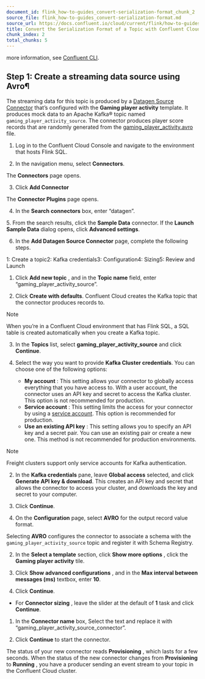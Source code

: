 ```yaml
---
document_id: flink_how-to-guides_convert-serialization-format_chunk_2
source_file: flink_how-to-guides_convert-serialization-format.md
source_url: https://docs.confluent.io/cloud/current/flink/how-to-guides/convert-serialization-format.html
title: Convert the Serialization Format of a Topic with Confluent Cloud for Apache Flink
chunk_index: 2
total_chunks: 5
---
```


more information, see [Confluent CLI](https://docs.confluent.io/confluent-cli/current/overview.html).

## Step 1: Create a streaming data source using Avro¶

The streaming data for this topic is produced by a [Datagen Source Connector](../../connectors/cc-datagen-source.html#cc-datagen-source) that’s configured with the **Gaming player activity** template. It produces mock data to an Apache Kafka® topic named `gaming_player_activity_source`. The connector produces player score records that are randomly generated from the [gaming_player_activity.avro](https://github.com/confluentinc/kafka-connect-datagen/blob/master/src/main/resources/gaming_player_activity.avro) file.

  1. Log in to the Confluent Cloud Console and navigate to the environment that hosts Flink SQL.

  2. In the navigation menu, select **Connectors**.

The **Connectors** page opens.

  3. Click **Add Connector**

The **Connector Plugins** page opens.

  4. In the **Search connectors** box, enter “datagen”.

[](../../_images/cloud-search-datagen.png)
  5. From the search results, click the **Sample Data** connector. If the **Launch Sample Data** dialog opens, click **Advanced settings**.

  6. In the **Add Datagen Source Connector** page, complete the following steps.

1: Create a topic2: Kafka credentials3: Configuration4: Sizing5: Review and Launch

  1. Click **Add new topic** , and in the **Topic name** field, enter “gaming_player_activity_source”.

  2. Click **Create with defaults**. Confluent Cloud creates the Kafka topic that the connector produces records to.

Note

When you’re in a Confluent Cloud environment that has Flink SQL, a SQL table is created automatically when you create a Kafka topic.

  3. In the **Topics** list, select **gaming_player_activity_source** and click **Continue**.

  1. Select the way you want to provide **Kafka Cluster credentials**. You can choose one of the following options:

     * **My account** : This setting allows your connector to globally access everything that you have access to. With a user account, the connector uses an API key and secret to access the Kafka cluster. This option is not recommended for production.
     * **Service account** : This setting limits the access for your connector by using a [service account](../../connectors/service-account.html#s3-cloud-service-account). This option is recommended for production.
     * **Use an existing API key** : This setting allows you to specify an API key and a secret pair. You can use an existing pair or create a new one. This method is not recommended for production environments.

Note

Freight clusters support only service accounts for Kafka authentication.

  2. In the **Kafka credentials** pane, leave **Global access** selected, and click **Generate API key & download**. This creates an API key and secret that allows the connector to access your cluster, and downloads the key and secret to your computer.

  3. Click **Continue**.

  1. On the **Configuration** page, select **AVRO** for the output record value format.

Selecting **AVRO** configures the connector to associate a schema with the `gaming_player_activity_source` topic and register it with Schema Registry.

  2. In the **Select a template** section, click **Show more options** , click the **Gaming player activity** tile.

  3. Click **Show advanced configurations** , and in the **Max interval between messages (ms)** textbox, enter **10**.

  4. Click **Continue**.

  * For **Connector sizing** , leave the slider at the default of **1** task and click **Continue**.

  1. In the **Connector name** box, Select the text and replace it with “gaming_player_activity_source_connector”.

  2. Click **Continue** to start the connector.

The status of your new connector reads **Provisioning** , which lasts for a few seconds. When the status of the new connector changes from **Provisioning** to **Running** , you have a producer sending an event stream to your topic in the Confluent Cloud cluster.
